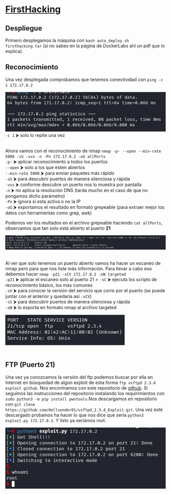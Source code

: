 # [FirstHacking](https://dockerlabs.es/)

## Despliegue

Primero desplegamos la máquina con ```bash auto_deploy.sh firsthacking.tar``` (si no sabes en la página de DockerLabs ahí un pdf que lo explica).


## Reconocimiento

Una vez desplegada comprobamos que tenemos conectividad con ```ping -c 1 172.17.0.2``` 
<br>

![ping](image.png)
<br>
`-c 1` ⮞ solo lo repite una vez<br>
<br>

Ahora vamos con el reconocimiento de nmap ```nmap -p- --open --min-rate 5000 -sS -vvv -n -Pn 172.17.0.2 -oG allPorts``` <br>
`-p-` ⮞ aplicar reconocimiento a todos los puertos <br>
`--open` ⮞ solo a los que esten abiertos <br>
`--min-rate 5000` ⮞ para enviar paquetes más rápido <br> 
`-sS` ⮞ para descubrir puertos de manera silenciosa y rápida <br> 
`-vvv` ⮞ conforme descubre un puerto nos lo muestra por pantalla <br> 
`-n` ⮞ no aplica la resolución DNS (tarda mucho en el caso de que no pongamos dicho parámetro)<br> 
`-Pn` ⮞ ignora si esta activa o no la IP<br> 
`-oG` ⮞ exportamos el resultado en formato grepeable (para extraer mejor los datos con herramientas como grep, awk)
<br>

Podemos ver los reultados en el archivo grepeable haciendo ```cat allPorts```, observamos que tan solo está abierto el puerto **21**
<br>

![nmap](image-1.png) 
<br>
<br>

Al ver que solo tenemos un puerto abierto vamos ha hacer un escaneo de nmap pero para que nos liste más información. Para llevar a cabo eso debemos hacer ```nmap -p21 -sCV 172.17.0.2 -oN targeted``` <br>
`-p21` ⮞ aplicar el escaneo solo al puerto 21 >
`-sC` ⮞ ejecuta los scripts de reconocimiento básico, los más comunes <br> 
`-sV` ⮞ para conocer la versión del servicio que corre por el puerto (se puede juntar con el anterior y quedaría así `-sCV`)<br> 
`-sS` ⮞ para descubrir puertos de manera silenciosa y rápida <br> 
`-oN` ⮞ lo exporta en formato nmap al archivo targeted 
<br>

![targeted](image-2.png)
<br>
<br>

## FTP (Puerto 21)

Una vez ya conozcamos la versión del ftp podemos buscar por ella en Internet en búsquedad de algún exploit de esta forma `ftp vsftpd 2.3.4 exploit github`. Nos encontramos con este repositorio de [github](https://github.com/Hellsender01/vsftpd_2.3.4_Exploit). Si seguimos las instrucciones del repositorio instalando los requirimientos con `sudo python3 -m pip install pwntools`.Nos descargamos en repositorio con `git clone https://github.com/Hellsender01/vsftpd_2.3.4_Exploit.git`. Una vez esté descargado probamos ha hacer lo que nos dice que sería `python3 exploit.py 172.17.0.2`. Y listo ya seríamos root.
<br>

![alt text](image-3.png)